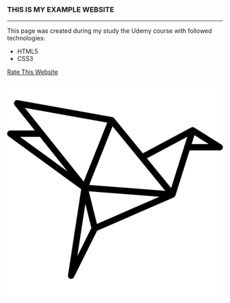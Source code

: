 ### THIS IS MY EXAMPLE WEBSITE

___
This page was created  during  my study the Udemy course with followed technologies:

* HTML5
* CSS3

[Rate This Website](https://annapo1t.github.io/ExampleWebsite/)


![](https://github.com/annapo1t/examplewebsite/raw/main/images/105293.png)
